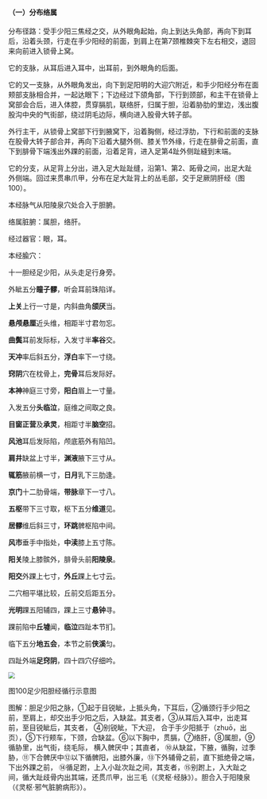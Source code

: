 #### （一）分布络属

分布径路：受手少阳三焦经之交，从外眼角起始，向上到达头角部，再向下到耳后，沿着头颈，行走在手少阳经的前面，到肩上在第7颈椎棘突下左右相交，退回来向前进入锁骨上窝。

它的支脉，从耳后进入耳中，出耳前，到外眼角的后面。

它的又一支脉，从外眼角发出，向下到足阳明的大迎穴附近，和手少阳经分布在面颊部支脉相合并，一起达眼下；下边经过下颌角部，下行到颈部，和主干在锁骨上窝部会合后，进入体腔，贯穿膈肌，联络肝，归属于胆，沿着胁肋的里边，浅出腹股沟中央的气街部，绕过阴毛边际，横向进入股骨大转子部。

外行主干，从锁骨上窝部下行到腋窝下，沿着胸侧，经过浮肋，下行和前面的支脉在股骨大转子部合并，再向下沿着大腿外侧、膝关节外缘，行走在腓骨之前面，直下到腓骨下端浅出外踝的前面，沿着足背，进入足第4趾外侧趾縫到末端。

它的分支，从足背上分出，进入足大趾趾缝，沿第1、第2、跖骨之间，出足大趾外侧端。回过来贯串爪甲，分布在足大趾背上的丛毛部，交于足厥阴肝经（图100）。

本经脉气从阳陵泉穴处合入于胆腑。

络属脏腑：属胆，络肝。

经过器官：眼，耳。

本经腧穴：

十一胆经足少阳，从头走足行身旁。

外眦五分**瞳子髎**，听会耳前珠陷详。 

**上关**上行一寸是，内斜曲角**颌厌**当。

**悬颅悬厘**近头维，相距半寸君勿忘。

**曲鬓**耳前发际标，入发寸半**率谷**交。

**天冲**率后斜五分，**浮白**率下一寸绕。

**窍阴**穴在枕骨上，**完骨**耳后发际好。

**本神**神庭三寸旁，**阳白**眉上一寸量。

入发五分**头临泣**，庭维之间取之良。

**目窗正营**及**承灵**，相距寸半**脑空**招。

**风池**耳后发际陷，颅底筋外有陷凹。

**肩井**缺盆上寸半，**渊液**腋下三寸从。

**辄筋**腋前横一寸，**日月**乳下三肋逢。

**京门**十二肋骨端，**带脉**章下一寸八。

**五枢**带下三寸取，枢下五分**维道**见。

**居髎**维后斜三寸，**环跳**髀枢陷中间。

**风市**垂手中指处，**中渎**膝上五寸陈。

**阳关**陵上膝髌外，腓骨头前**阳陵泉**。

**阳交**外踝上七寸，**外丘**踝上七寸云。

二穴相平堪比较，丘前交后距五分。

**光明**踝五阳辅四，踝上三寸**悬钟**寻。

踝前陷中**丘墟**闻，**临泣**四趾本节扪。

临下五分**地五会**，本节之前**侠溪**匀。

四趾外端**足窍阴**，四十四穴仔细吟。

<img src="img/图100.jpg" style="zoom:80%;" />

图100足少阳胆经循行示意图

图解：胆足少阳之脉，①起于目锐眦，上抵头角，下耳后，②循颈行手少阳之前，至肩上，却交出手少阳之后，入缺盆。其支者，③从耳后入耳中，出走耳前，至目锐眦后，其支者， ④别锐眦，下大迎， 合于手少阳抵于（zhuō，出页），⑤下行颊车，下颈，合缺盆。⑥以下胸中，贯膈，⑦络肝，⑧属胆，⑨循胁里，出气街，绕毛际， 横入髀厌中；其直者， ⑩从缺盆，下腋，循胸，过季胁，⑪下合髀厌中⑫以下循髀阳，出膝外廉，⑬下外辅骨之前，直下抵绝骨之端，下出外踝之前， ⑭循足跗，上入小趾次趾之间，其支者，⑮别跗上，入大趾之间，循大趾歧骨内出其端，还贯爪甲，出三毛（《灵枢·经脉》）。胆合入于阳陵泉（《灵枢·邪气脏腑病形》）。

